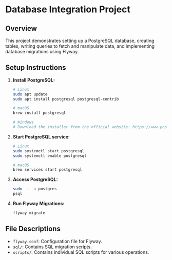 # Database Integration Project

## Overview
This project demonstrates setting up a PostgreSQL database, creating tables, writing queries to fetch and manipulate data, and implementing database migrations using Flyway.

## Setup Instructions

1. **Install PostgreSQL:**
   ```bash
   # Linux
   sudo apt update
   sudo apt install postgresql postgresql-contrib
   
   # macOS
   brew install postgresql

   # Windows
   # Download the installer from the official website: https://www.postgresql.org/download/windows/
   ```

2. **Start PostgreSQL service:**
   ```bash
   # Linux
   sudo systemctl start postgresql
   sudo systemctl enable postgresql
   
   # macOS
   brew services start postgresql
   ```

3. **Access PostgreSQL:**
   ```bash
   sudo -i -u postgres
   psql
   ```

4. **Run Flyway Migrations:**
   ```bash
   flyway migrate
   ```

## File Descriptions

- `flyway.conf`: Configuration file for Flyway.
- `sql/`: Contains SQL migration scripts.
- `scripts/`: Contains individual SQL scripts for various operations.

